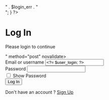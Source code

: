 <!DOCTYPE html>
<html lang="en">

<head>
  <meta charset="UTF-8">
  <meta http-equiv="X-UA-Compatible" content="IE=edge">
  <meta name="viewport" content="width=device-width, initial-scale=1.0">
  <title>User login system</title>
  <link href="https://cdn.jsdelivr.net/npm/bootstrap@5.2.0-beta1/dist/css/bootstrap.min.css" rel="stylesheet" integrity="sha384-0evHe/X+R7YkIZDRvuzKMRqM+OrBnVFBL6DOitfPri4tjfHxaWutUpFmBp4vmVor" crossorigin="anonymous">
  <link rel="stylesheet" href="./css/main.css">
  <link rel="shortcut icon" href="./img/favicon-16x16.png" type="image/x-icon">
  <script defer src="./js/script.js"></script>
</head>

<body>
  <div class="container">
    <div class="row min-vh-100 justify-content-center align-items-center">
      <div class="col-lg-5">
        <?php
        if (!empty($login_err)) {
          echo "<div class='alert alert-danger'>" . $login_err . "</div>";
        }
        ?>
        <div class="form-wrap border rounded p-4">
          <h1>Log In</h1>
          <p>Please login to continue</p>
          <!-- form starts here -->
          <form action="<?= htmlspecialchars($_SERVER["PHP_SELF"]); ?>" method="post" novalidate>
            <div class="mb-3">
              <label for="user_login" class="form-label">Email or username</label>
              <input type="text" class="form-control" name="user_login" id="user_login" value="<?= $user_login; ?>">
              <small class="text-danger"><?= $user_login_err; ?></small>
            </div>
            <div class="mb-2">
              <label for="password" class="form-label">Password</label>
              <input type="password" class="form-control" name="user_password" id="password">
              <small class="text-danger"><?= $user_password_err; ?></small>
            </div>
            <div class="mb-3 form-check">
              <input type="checkbox" class="form-check-input" id="togglePassword">
              <label for="togglePassword" class="form-check-label">Show Password</label>
            </div>
            <div class="mb-3">
              <input type="submit" class="btn btn-primary form-control" name="submit" value="Log In">
            </div>
            <p class="mb-0">Don't have an account ? <a href="./register.php">Sign Up</a></p>
          </form>
          <!-- form ends here -->
        </div>
      </div>
    </div>
  </div>
</body>

</html>
